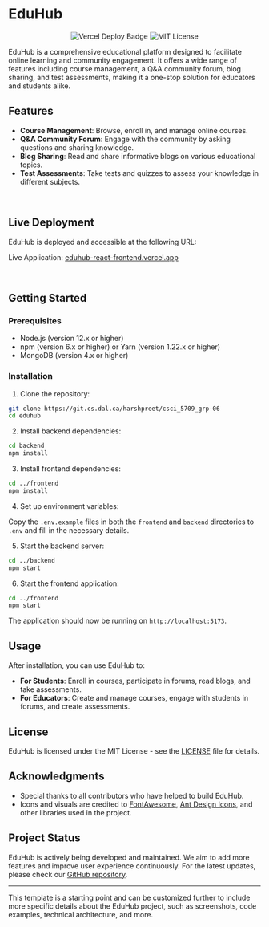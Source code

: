 # EduHub

<p align="center">
    <img src="https://therealsujitk-vercel-badge.vercel.app/?app=eduhub-react-frontend&root=frontend" alt="Vercel Deploy Badge">
    <img src="https://img.shields.io/badge/license-MIT-blue.svg" alt="MIT License">
</p>

EduHub is a comprehensive educational platform designed to facilitate online learning and community engagement. It offers a wide range of features including course management, a Q&A community forum, blog sharing, and test assessments, making it a one-stop solution for educators and students alike.

## Features

- **Course Management**: Browse, enroll in, and manage online courses.
- **Q&A Community Forum**: Engage with the community by asking questions and sharing knowledge.
- **Blog Sharing**: Read and share informative blogs on various educational topics.
- **Test Assessments**: Take tests and quizzes to assess your knowledge in different subjects.

<br>

## Live Deployment
EduHub is deployed and accessible at the following URL:

Live Application: [eduhub-react-frontend.vercel.app](url) 

<br>

## Getting Started

### Prerequisites

- Node.js (version 12.x or higher)
- npm (version 6.x or higher) or Yarn (version 1.22.x or higher)
- MongoDB (version 4.x or higher)

### Installation

1. Clone the repository:

```bash
git clone https://git.cs.dal.ca/harshpreet/csci_5709_grp-06
cd eduhub
```

2. Install backend dependencies:

```bash
cd backend
npm install
```

3. Install frontend dependencies:

```bash
cd ../frontend
npm install
```

4. Set up environment variables:

Copy the `.env.example` files in both the `frontend` and `backend` directories to `.env` and fill in the necessary details.

5. Start the backend server:

```bash
cd ../backend
npm start
```

6. Start the frontend application:

```bash
cd ../frontend
npm start
```

The application should now be running on `http://localhost:5173`.

## Usage

After installation, you can use EduHub to:

- **For Students**: Enroll in courses, participate in forums, read blogs, and take assessments.
- **For Educators**: Create and manage courses, engage with students in forums, and create assessments.

<!-- ## Contributing

We welcome contributions to EduHub! Please read our [Contributing Guide](CONTRIBUTING.md) for details on our code of conduct and the process for submitting pull requests. -->

## License

EduHub is licensed under the MIT License - see the [LICENSE](LICENSE) file for details.

## Acknowledgments

- Special thanks to all contributors who have helped to build EduHub.
- Icons and visuals are credited to [FontAwesome](https://fontawesome.com/), [Ant Design Icons](https://ant.design/components/icon/), and other libraries used in the project.

## Project Status

EduHub is actively being developed and maintained. We aim to add more features and improve user experience continuously. For the latest updates, please check our [GitHub repository](https://github.com/dishaanand/eduhub).

---

This template is a starting point and can be customized further to include more specific details about the EduHub project, such as screenshots, code examples, technical architecture, and more.
